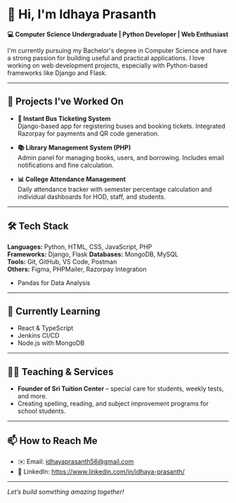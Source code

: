 # 👋 Hi, I'm Idhaya Prasanth

**💻 Computer Science Undergraduate | Python Developer | Web Enthusiast**

I'm currently pursuing my Bachelor's degree in Computer Science and have a strong passion for building useful and practical applications. I love working on web development projects, especially with Python-based frameworks like Django and Flask.

---

## 🚀 Projects I’ve Worked On

- **🎫 Instant Bus Ticketing System**  
  Django-based app for registering buses and booking tickets. Integrated Razorpay for payments and QR code generation.

- **📚 Library Management System (PHP)**  
  Admin panel for managing books, users, and borrowing. Includes email notifications and fine calculation.

- **📊 College Attendance Management**  
  Daily attendance tracker with semester percentage calculation and individual dashboards for HOD, staff, and students.

---

## 🛠️ Tech Stack

**Languages:** Python, HTML, CSS, JavaScript, PHP  
**Frameworks:** Django, Flask 
**Databases:** MongoDB, MySQL  
**Tools:** Git, GitHub, VS Code, Postman  
**Others:** Figma, PHPMailer, Razorpay Integration
- Pandas for Data Analysis

---

## 🌱 Currently Learning

- React & TypeScript
- Jenkins CI/CD
- Node.js with MongoDB

---

## 🧑‍🏫 Teaching & Services

- **Founder of Sri Tuition Center** – special care for students, weekly tests, and more.
- Creating spelling, reading, and subject improvement programs for school students.

---

## 📫 How to Reach Me

- ✉️ Email: [idhayaprasanth56@gmail.com](mailto:idhayaprasanth56@gmail.com)
- 💼 LinkedIn: https://www.linkedin.com/in/idhaya-prasanth/

---

*Let’s build something amazing together!*
